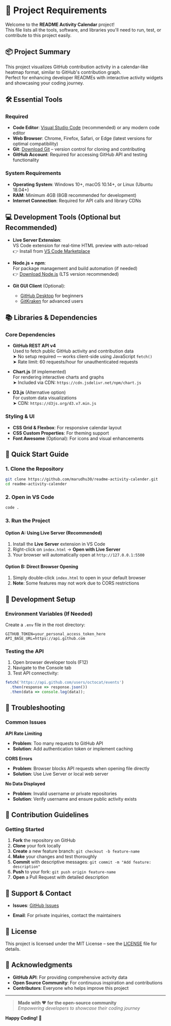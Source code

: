 # 🧰 Project Requirements

Welcome to the **README Activity Calendar** project!  
This file lists all the tools, software, and libraries you'll need to run, test, or contribute to this project easily.

## 📦 Project Summary

This project visualizes GitHub contribution activity in a calendar-like heatmap format, similar to GitHub's contribution graph.  
Perfect for enhancing developer READMEs with interactive activity widgets and showcasing your coding journey.

## 🛠️ Essential Tools

### Required
- **Code Editor**: [Visual Studio Code](https://code.visualstudio.com/) (recommended) or any modern code editor
- **Web Browser**: Chrome, Firefox, Safari, or Edge (latest versions for optimal compatibility)
- **Git**: [Download Git](https://git-scm.com/) – version control for cloning and contributing
- **GitHub Account**: Required for accessing GitHub API and testing functionality

### System Requirements
- **Operating System**: Windows 10+, macOS 10.14+, or Linux (Ubuntu 18.04+)
- **RAM**: Minimum 4GB (8GB recommended for development)
- **Internet Connection**: Required for API calls and library CDNs

## 💻 Development Tools (Optional but Recommended)

- **Live Server Extension**:  
  VS Code extension for real-time HTML preview with auto-reload  
  👉 Install from [VS Code Marketplace](https://marketplace.visualstudio.com/items?itemName=ritwickdey.LiveServer)

- **Node.js + npm**:  
  For package management and build automation (if needed)  
  👉 [Download Node.js](https://nodejs.org/) (LTS version recommended)

- **Git GUI Client** (Optional):  
  - [GitHub Desktop](https://desktop.github.com/) for beginners
  - [GitKraken](https://www.gitkraken.com/) for advanced users

## 📚 Libraries & Dependencies

### Core Dependencies
- **GitHub REST API v4**  
  Used to fetch public GitHub activity and contribution data  
  ➤ No setup required — works client-side using JavaScript `fetch()`  
  ➤ Rate limit: 60 requests/hour for unauthenticated requests

- **Chart.js** (If implemented)  
  For rendering interactive charts and graphs  
  ➤ Included via CDN: `https://cdn.jsdelivr.net/npm/chart.js`

- **D3.js** (Alternative option)  
  For custom data visualizations  
  ➤ CDN: `https://d3js.org/d3.v7.min.js`

### Styling & UI
- **CSS Grid & Flexbox**: For responsive calendar layout
- **CSS Custom Properties**: For theming support
- **Font Awesome** (Optional): For icons and visual enhancements

## 🚀 Quick Start Guide

### 1. Clone the Repository
```bash
git clone https://github.com/marudhu30/readme-activity-calender.git
cd readme-activity-calender
```

### 2. Open in VS Code
```bash
code .
```

### 3. Run the Project

#### Option A: Using Live Server (Recommended)
1. Install the **Live Server** extension in VS Code
2. Right-click on `index.html` → **Open with Live Server**
3. Your browser will automatically open at `http://127.0.0.1:5500`

#### Option B: Direct Browser Opening
1. Simply double-click `index.html` to open in your default browser
2. **Note**: Some features may not work due to CORS restrictions


## 🔧 Development Setup

### Environment Variables (If Needed)
Create a `.env` file in the root directory:
```env
GITHUB_TOKEN=your_personal_access_token_here
API_BASE_URL=https://api.github.com
```

### Testing the API
1. Open browser developer tools (F12)
2. Navigate to the Console tab
3. Test API connectivity:
```javascript
fetch('https://api.github.com/users/octocat/events')
  .then(response => response.json())
  .then(data => console.log(data));
```

## 🐛 Troubleshooting

### Common Issues

**API Rate Limiting**
- **Problem**: Too many requests to GitHub API
- **Solution**: Add authentication token or implement caching

**CORS Errors**
- **Problem**: Browser blocks API requests when opening file directly
- **Solution**: Use Live Server or local web server

**No Data Displayed**
- **Problem**: Invalid username or private repositories
- **Solution**: Verify username and ensure public activity exists

## 📌 Contribution Guidelines

### Getting Started
1. **Fork** the repository on GitHub
2. **Clone** your fork locally
3. **Create** a new feature branch: `git checkout -b feature-name`
4. **Make** your changes and test thoroughly
5. **Commit** with descriptive messages: `git commit -m "Add feature: description"`
6. **Push** to your fork: `git push origin feature-name`
7. **Open** a Pull Request with detailed description


## 📧 Support & Contact

- **Issues**: [GitHub Issues](https://github.com/Fewinfos/readme-activity-calender/issues)

- **Email**: For private inquiries, contact the maintainers

## 📄 License

This project is licensed under the MIT License – see the [LICENSE](https://github.com/Fewinfos/readme-activity-calender/blob/main/LICENSE) file for details.

## 🙌 Acknowledgments

- **GitHub API**: For providing comprehensive activity data
- **Open Source Community**: For continuous inspiration and contributions
- **Contributors**: Everyone who helps improve this project

---

> **Made with ❤️ for the open-source community**  
> *Empowering developers to showcase their coding journey*

**Happy Coding! 🚀**